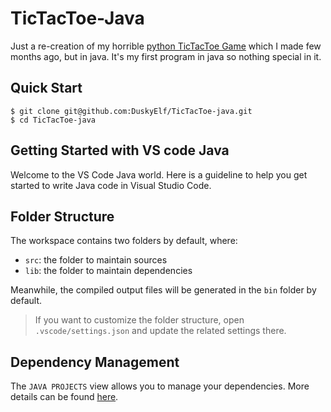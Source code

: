 # TicTacToe-Java
Just a re-creation of my horrible [python TicTacToe Game](https://github.com/DuskyElf/TicTacToe-py) which I made few months ago, but in java. It's my first program in java so nothing special in it.

## Quick Start
```shell
$ git clone git@github.com:DuskyElf/TicTacToe-java.git
$ cd TicTacToe-java
```

## Getting Started with VS code Java
Welcome to the VS Code Java world. Here is a guideline to help you get started to write Java code in Visual Studio Code.

## Folder Structure

The workspace contains two folders by default, where:

- `src`: the folder to maintain sources
- `lib`: the folder to maintain dependencies

Meanwhile, the compiled output files will be generated in the `bin` folder by default.

> If you want to customize the folder structure, open `.vscode/settings.json` and update the related settings there.

## Dependency Management

The `JAVA PROJECTS` view allows you to manage your dependencies. More details can be found [here](https://github.com/microsoft/vscode-java-dependency#manage-dependencies).

